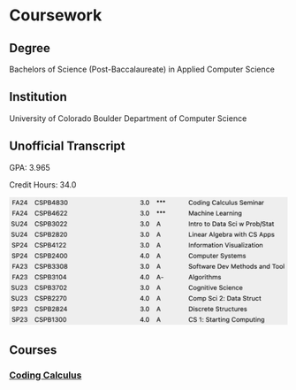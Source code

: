 # Coursework

## Degree
Bachelors of Science (Post-Baccalaureate) in Applied Computer Science

## Institution
University of Colorado Boulder Department of Computer Science

## Unofficial Transcript
GPA: 3.965

Credit Hours: 34.0

![Unofficial Transcript](./assets/unofficial_transcript.png)

## Courses
### [Coding Calculus](coding_calculus/README.md)